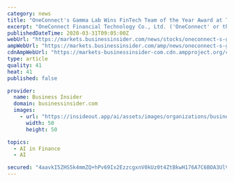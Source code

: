 ```yaml
---
category: news
title: "OneConnect's Gamma Lab Wins FinTech Team of the Year Award at The Asset for Two Consecutive Years"
excerpt: "OneConnect Financial Technology Co., Ltd. ('OneConnect' or the 'Company') (NYSE: OCFT)', a leading technology-as-a-service platform serving"
publishedDateTime: 2020-03-31T09:05:00Z
webUrl: "https://markets.businessinsider.com/news/stocks/oneconnect-s-gamma-lab-wins-fintech-team-of-the-year-award-at-the-asset-for-two-consecutive-years-1029047850"
ampWebUrl: "https://markets.businessinsider.com/amp/news/oneconnect-s-gamma-lab-wins-fintech-team-of-the-year-award-at-the-asset-for-two-consecutive-years-1029047850"
cdnAmpWebUrl: "https://markets-businessinsider-com.cdn.ampproject.org/c/s/markets.businessinsider.com/amp/news/oneconnect-s-gamma-lab-wins-fintech-team-of-the-year-award-at-the-asset-for-two-consecutive-years-1029047850"
type: article
quality: 41
heat: 41
published: false

provider:
  name: Business Insider
  domain: businessinsider.com
  images:
    - url: "https://insideout.app/ai/assets/images/organizations/businessinsider.com-50x50.jpg"
      width: 50
      height: 50

topics:
  - AI in Finance
  - AI

secured: "4aavkI5ZHS5k4mmZQ+hPv69Ix2EzzcgxnV0kUz0t4ZtBkwH176A7C6BOA3UlVYUgeO7uhCPeRBjlyvjXODZN3VRAltISMKqCmISmfROhOSinplCrGJOvVS8cXv8vqB5fpWSEydnMu3vbC2mZRloccWs1Ji8Pp1xdlHboPbDaUsMiy2+Y6/NYpbpkaxzSMW49I5jvS6Kxzs1JMmDiSqAblR2Wp2EczdEGSFi++ULSA7mzfghCdy8WaYKwgXV+mZNshWjn5gtWz0OuYj8WNChE2Ay1KyWEJRMEk4NRl35KQ5mdQ1MOlZ5BuHeaZhzBgBMJEeSbv2QJ96TS6Lr/qghIsHE2jFcHOvqwfEkEQ8p242J+WUJRGfwpL1bPwNB43tDzaYwDws3mNhWrgG11CqwpqcKxDcswWiPDQv8j32wvA9yGsBdPaJFOX0bPiPnId4jQsS+iR0iX+//gphlXk+v2Uz+ZCtDLCtT7TVA17r/E3Y0=;aJdirr0GBM5gPJLbkgXdOQ=="
---
```



